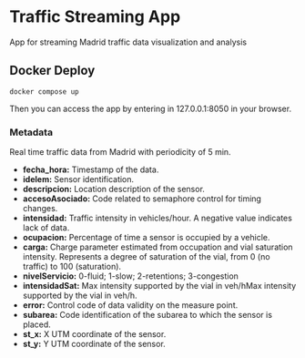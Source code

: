 # Traffic Streaming App
App for streaming Madrid traffic data visualization and analysis

## Docker Deploy
```commandline
docker compose up 
```

Then you can access the app by entering in 127.0.0.1:8050 in your browser.

### Metadata
Real time traffic data from Madrid with periodicity of 5 min.
- **fecha_hora:** Timestamp of the data.
- **idelem:** Sensor identification.
- **descripcion:** Location description of the sensor.
- **accesoAsociado:** Code related to semaphore control for timing changes.
- **intensidad:** Traffic intensity in vehicles/hour. A negative value indicates lack of data.
- **ocupacion:** Percentage of time a sensor is occupied by a vehicle.
- **carga:** Charge parameter estimated from occupation and vial saturation intensity. Represents a degree of saturation of the vial, from 0 (no traffic) to 100 (saturation).
- **nivelServicio:** 0-fluid; 1-slow; 2-retentions; 3-congestion
- **intensidadSat:** Max intensity supported by the vial in veh/hMax intensity supported by the vial in veh/h.
- **error:** Control code of data validity on the measure point.
- **subarea:** Code identification of the subarea to which the sensor is placed.
- **st_x:** X UTM coordinate of the sensor.
- **st_y:** Y UTM coordinate of the sensor.